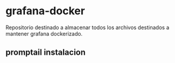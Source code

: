 # grafana-docker
Repositorio destinado a almacenar todos los archivos destinados a mantener grafana dockerizado.


## promptail instalacion
